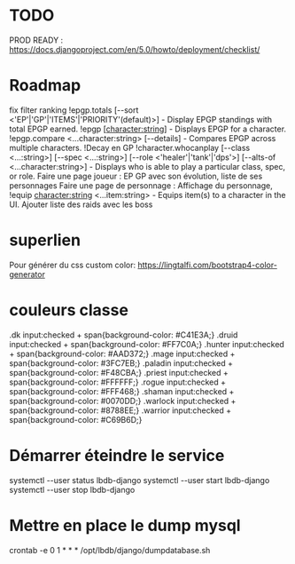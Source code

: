 # TODO
PROD READY : https://docs.djangoproject.com/en/5.0/howto/deployment/checklist/

# Roadmap

fix filter ranking
!epgp.totals [--sort <'EP'|'GP'|'ITEMS'|'PRIORITY'(default)>] - Display EPGP standings with total EPGP earned.
!epgp [<character:string>] - Displays EPGP for a character.
!epgp.compare <...character:string> [--details] - Compares EPGP across multiple characters.
!Decay en GP
!character.whocanplay [--class <...:string>] [--spec <...:string>] [--role <'healer'|'tank'|'dps'>] [--alts-of <...character:string>] - Displays who is able to play a particular class, spec, or role.
Faire une page joueur : EP GP avec son évolution, liste de ses personnages
Faire une page de personnage : Affichage du personnage,
!equip <character:string> <...item:string> - Equips item(s) to a character in the UI.
Ajouter liste des raids avec les boss


# superlien
Pour générer du css custom color: https://lingtalfi.com/bootstrap4-color-generator

# couleurs classe
.dk input:checked + span{background-color: #C41E3A;}
.druid input:checked + span{background-color: #FF7C0A;}
.hunter input:checked + span{background-color: #AAD372;}
.mage input:checked + span{background-color: 	#3FC7EB;}
.paladin input:checked + span{background-color: #F48CBA;}
.priest input:checked + span{background-color: #FFFFFF;}
.rogue input:checked + span{background-color: #FFF468;}
.shaman input:checked + span{background-color: #0070DD;}
.warlock input:checked + span{background-color:	#8788EE;}
.warrior input:checked + span{background-color:	#C69B6D;}

# Démarrer éteindre le service

systemctl --user status lbdb-django
systemctl --user start lbdb-django
systemctl --user stop lbdb-django

# Mettre en place le dump mysql
crontab -e
0 1 * * * /opt/lbdb/django/dumpdatabase.sh
